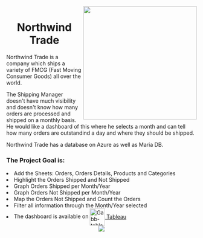 <img align='right' width=300 src='https://www.logomyway.com/logos_new/4899/north3.jpg'/> 
<h1 align='center'> Northwind Trade</h1>

<p>Northwind Trade is a company which ships a variety of FMCG (Fast Moving Consumer Goods) all over the world.</p>
<p>The Shipping Manager doesn't have much visibility and doesn't know how many orders are processed and shipped on a monthly basis. He would like a dashboard of this where he selects a month and can tell how many orders are outstandind a day and where they should be shipped.</p>
<p>Northwind Trade has a database on Azure as well as Maria DB.</p>

<h3>The Project Goal is:</h3>
<li>Add the Sheets: Orders, Orders Details, Products and Categories</li>
<li>Highlight the Orders Shipped and Not Shipped</li>
<li>Graph Orders Shipped per Month/Year</li>
<li>Graph Orders Not Shipped per Month/Year</li>
<li>Map the Orders Not Shipped and Count the Orders</li>
<li>Filter all information through the Month/Year selected</li>
  <li>The dashboard is available on <a href='  <li>The dashboard is available on <a href='https://public.tableau.com/views/Sales_Analytics_WizardMart/Dashboard?:language=pt-BR&:display_count=n&:origin=viz_share_link'> <img align="center" alt="Gabb-tableau" height="45" width="40" src="https://user-images.githubusercontent.com/32903323/43256817-e40da78a-90c5-11e8-9c84-9471549a1259.png"/> Tableau</a></li>
  
   <div align='center'>
  <img src="https://github.com/gabrielalastra/TABLEAU/blob/main/Shipping_Dashboard.png?raw=true"/>
  </div>
